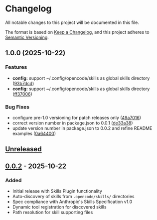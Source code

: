 # Changelog

All notable changes to this project will be documented in this file.

The format is based on [Keep a Changelog](https://keepachangelog.com/en/1.1.0/),
and this project adheres to [Semantic Versioning](https://semver.org/spec/v2.0.0.html).

## 1.0.0 (2025-10-22)


### Features

* **config:** support ~/.config/opencode/skills as global skills directory ([93b7dcd](https://github.com/malhashemi/opencode-skills/commit/93b7dcd0e72db18d2adc2c70dc3b1ba5c1e8583c))
* **config:** support ~/.config/opencode/skills as global skills directory ([ff37006](https://github.com/malhashemi/opencode-skills/commit/ff37006f8088067905a8a7d5277cf4331a469ce2))


### Bug Fixes

* configure pre-1.0 versioning for patch releases only ([49a7016](https://github.com/malhashemi/opencode-skills/commit/49a7016f5699911dd69f6b48cd0cf20ea51df0f6))
* correct version number in package.json to 0.0.1 ([de33a38](https://github.com/malhashemi/opencode-skills/commit/de33a38816813654fd1d37025a2e820fd0c6b9b7))
* update version number in package.json to 0.0.2 and refine README examples ([0a64400](https://github.com/malhashemi/opencode-skills/commit/0a64400b65cc2b7a1e99e7556612139592c3e1ea))

## [Unreleased]

## [0.0.2] - 2025-10-22

### Added
- Initial release with Skills Plugin functionality
- Auto-discovery of skills from `.opencode/skills/` directories
- Spec compliance with Anthropic's Skills Specification v1.0
- Dynamic tool registration for discovered skills
- Path resolution for skill supporting files

[Unreleased]: https://github.com/malhashemi/opencode-skills/compare/v0.0.2...HEAD
[0.0.2]: https://github.com/malhashemi/opencode-skills/releases/tag/v0.0.2
